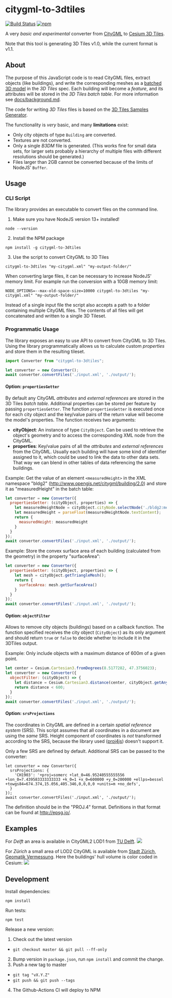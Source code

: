 citygml-to-3dtiles
==================

[![Build Status](https://img.shields.io/github/actions/workflow/status/njam/citygml-to-3dtiles/test.yml)](https://github.com/njam/citygml-to-3dtiles/actions/workflows/test.yml)
[![npm](https://img.shields.io/npm/v/citygml-to-3dtiles.svg)](https://www.npmjs.com/package/citygml-to-3dtiles)

A very *basic and experimental* converter from [CityGML](https://www.citygml.org/) to [Cesium 3D Tiles](https://github.com/CesiumGS/3d-tiles).

Note that this tool is generating 3D Tiles v1.0, while the current format is v1.1.

About
-----

The purpose of this JavaScript code is to read CityGML files, extract objects (like buildings),
and write the corresponding meshes as a [batched 3D model](https://github.com/AnalyticalGraphicsInc/3d-tiles/blob/master/TileFormats/Batched3DModel/README.md) in the *3D Tiles* spec.
Each building will become a *feature*, and its attributes will be stored in the *3D Tiles batch table*.
For more information see [docs/background.md](docs/background.md). 

The code for writing *3D Tiles* files is based on the [3D Tiles Samples Generator](https://github.com/AnalyticalGraphicsInc/3d-tiles-tools/tree/master/samples-generator).

The functionality is *very* basic, and many **limitations** exist:
- Only city objects of type `Building` are converted.
- Textures are not converted.
- Only a single *B3DM* file is generated. (This works fine for small data sets, for larger sets probably a hierarchy of multiple files with different resolutions should be generated.)
- Files larger than 2GB cannot be converted because of the limits of NodeJS' `Buffer`.

Usage
-----

### CLI Script
The library provides an executable to convert files on the command line.
1. Make sure you have NodeJS version 13+ installed!
```
node --version
```
2. Install the NPM package
```
npm install -g citygml-to-3dtiles
```
3. Use the script to convert CityGML to 3D Tiles
```
citygml-to-3dtiles "my-citygml.xml" "my-output-folder/"
```

When converting large files, it can be necessary to increase NodeJS' memory limit.
For example run the conversion with a 10GB memory limit: 
```
NODE_OPTIONS=--max-old-space-size=10000 citygml-to-3dtiles "my-citygml.xml" "my-output-folder/"
```

Instead of a single input file the script also accepts a path to a folder containing multiple CityGML files.
The contents of all files will get concatenated and written to a single 3D Tileset.

### Programmatic Usage
The library exposes an easy to use API to convert from CityGML to 3D Tiles.
Using the library programmatically allows us to calculate custom *properties* and store them in the resulting tileset.
```js
import Converter from "citygml-to-3dtiles";

let converter = new Converter();
await converter.convertFiles('./input.xml', './output/');
```

#### Option: `propertiesGetter`
By default any CityGML *attributes* and *external references* are stored in the 3D Tiles *batch table*.
Additional properties can be stored per feature by passing `propertiesGetter`.
The function `propertiesGetter` is executed once for each city object and the key/value pairs of the return value will become the model's properties.
The function receives two arguments:
- **cityObject**: An instance of type `CityObject`. Can be used to retrieve the object's geometry and to access the corresponding XML node from the CityGML.
- **properties**: Key/value pairs of all the *attributes* and *external references* from the CityGML. Usually each building will have some kind of identifier assigned to it, which could be used to link the data to other data sets. That way we can blend in other tables of data referencing the same buildings.


Example: Get the value of an element `<measuredHeight>` in the XML namespace "bldg2" (http://www.opengis.net/citygml/building/2.0)
and store it as "measuredHeight" in the batch table:
```js
let converter = new Converter({
  propertiesGetter: (cityObject, properties) => {
    let measuredHeightNode = cityObject.cityNode.selectNode('./bldg2:measuredHeight');
    let measuredHeight = parseFloat(measuredHeightNode.textContent);
    return {
      measuredHeight: measuredHeight
    }
  }
});
await converter.convertFiles('./input.xml', './output/');
```

Example: Store the convex surface area of each building (calculated from the geometry) in the property "surfaceArea":
```js
let converter = new Converter({
  propertiesGetter: (cityObject, properties) => {
    let mesh = cityObject.getTriangleMesh();
    return {
      surfaceArea: mesh.getSurfaceArea()
    }
  }
});
await converter.convertFiles('./input.xml', './output/');
```

#### Option: `objectFilter`
Allows to remove city objects (buildings) based on a callback function.
The function specified receives the city object (`CityObject`) as its only argument and should return `true` or `false` to decide
whether to include it in the 3DTiles output. 

Example: Only include objects with a maximum distance of 600m of a given point.
```js
let center = Cesium.Cartesian3.fromDegrees(8.5177282, 47.3756023);
let converter = new Converter({
  objectFilter: (cityObject) => {
    let distance = Cesium.Cartesian3.distance(center, cityObject.getAnyPoint());
    return distance < 600;
  }
});
await converter.convertFiles('./input.xml', './output/');
```

#### Option: `srsProjections`
The coordinates in CityGML are defined in a certain *spatial reference system* (SRS).
This script assumes that all coordinates in a document are using the *same* SRS.
Height component of coordinates is *not* transformed according to the SRS, because the library used ([proj4js](https://github.com/proj4js/proj4js)) doesn't support it.

Only a few SRS are defined by default. Additional SRS can be passed to the converter:
```
let converter = new Converter({
  srsProjections: {
    'CH1903': '+proj=somerc +lat_0=46.95240555555556 +lon_0=7.439583333333333 +k_0=1 +x_0=600000 +y_0=200000 +ellps=bessel +towgs84=674.374,15.056,405.346,0,0,0,0 +units=m +no_defs',
  }
});
await converter.convertFiles('./input.xml', './output/');
```

The definition should be in the "PROJ.4" format. Definitions in that format can be found at http://epsg.io/.

Examples
--------

For *Delft* an area is available in CityGML2 LOD1 from [TU Delft](https://3d.bk.tudelft.nl/opendata/3dfier/).
![](docs/delft.png)

For *Zürich* a small area of LOD2 CityGML is available from [Stadt Zürich, Geomatik Vermessung](https://www.stadt-zuerich.ch/ted/de/index/geoz/geodaten_u_plaene/3d_stadtmodell/demodaten.html).
Here the buildings' hull volume is color coded in Cesium:
![](docs/zurich-lod2.png)

Development
-----------
Install dependencies:
```
npm install
```

Run tests:
```
npm test
```

Release a new version:
1. Check out the latest version
  - `git checkout master && git pull --ff-only`
2. Bump version in `package.json`, run `npm install` and commit the change.
3. Push a new tag to master
  - `git tag "vX.Y.Z"`
  - `git push && git push --tags`
4. The Github-Actions CI will deploy to NPM
